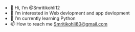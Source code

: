- 👋 Hi, I’m @Smritikohli12
- 👀 I’m interested in Web devlopment and app devlopment
- 🌱 I’m currently learning Python  
- 📫 How to reach me Smritikohli80@gmail.com

<!---
Smritikohli12/Smritikohli12 is a ✨ special ✨ repository because its `README.md` (this file) appears on your GitHub profile.
You can click the Preview link to take a look at your changes.
--->
